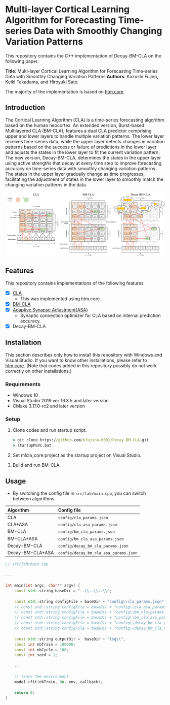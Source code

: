 
# Multi-layer Cortical Learning Algorithm for Forecasting Time-series Data with Smoothly Changing Variation Patterns

This repository contains the C++ implementation of Decay-BM-CLA on the following paper.

**Title**: Multi-layer Cortical Learning Algorithm for Forecasting Time-series Data with Smoothly Changing Variation Patterns
**Authors**: Kazushi Fujino, Keiki Takadama, and Hiroyuki Sato.

The majority of the implementation is based on [htm.core](https://github.com/htm-community/htm.core).


## Introduction

The Cortical Learning Algorithm (CLA) is a time-series forecasting algorithm based on the human neocortex. An extended version, Burst-based Multilayered CLA (BM-CLA), features a dual CLA predictor comprising upper and lower layers to handle multiple variation patterns. The lower layer receives time-series data, while the upper layer detects changes in variation patterns based on the success or failure of predictions in the lower layer and adjusts the states in the lower layer to fit the current variation pattern. The new version, Decay-BM-CLA, determines the states in the upper layer using active strengths that decay at every time step to improve forecasting accuracy on time-series data with smoothly changing variation patterns. The states in the upper layer gradually change as time progresses, facilitating the adjustment of states in the lower layer to smoothly match the changing variation patterns in the data.

![alt](docs/images/cla-family.png)

## Features

This repository contains implementations of the following features

- [x] [CLA](https://www.jstage.jst.go.jp/article/jaciii/25/4/25_450/_article/-char/ja/)
  - This was implemented using htm.core.
- [x] [BM-CLA](https://www.jstage.jst.go.jp/article/jsp/27/4/27_69/_article/-char/ja/)
- [x] [Adaptive Synapse Adjustment(ASA)](https://ieeexplore.ieee.org/document/10002035)
  - Synaptic connection optimizer for CLA based on internal prediction accuracy.
- [x] Decay-BM-CLA

## Installation

This section describes only how to install this repository with Windows and Visual Studio. If you want to know other installations, please refer to [htm.core](https://github.com/htm-community/htm.core). (Note that codes added in this repository possibly do not work correctly on other installations.)

### Requirements
- Windows 10
- Visual Studio 2019 ver 16.3.5 and later version
- CMake 3.17.0-rc2 and later version

### Setup

1. Clone codes and run startup script.
	```cmd
	> git clone https://github.com/kfujino-0001/Decay-BM-CLA.git
	> startupMSVC.bat
	```

2. Set mlcla_core project as the startup project on Visual Studio.
3. Build and run BM-CLA.

## Usage

- By switching the config file in `src/lab/main.cpp`, you can switch between algorithms.

|Algorithm|Config file|
|:--|:--|
|CLA|`config/cla_params.json`|
|CLA+ASA|`config/cla_asa_params.json`|
|BM-CLA|`config/bm_cla_params.json`|
|BM-CLA+ASA|`config/bm_cla_asa_params.json`|
|Decay-BM-CLA|`config/decay_bm_cla_params.json`|
|Decay-BM-CLA+ASA|`config/decay_bm_cla_asa_params.json`|

```c++
// src/lab/main.cpp

...

int main(int argc, char** argv) {
	const std::string baseDir = "..\\..\\..\\";

	const std::string configFile = baseDir + "config\\cla_params.json"; // cla
	// const std::string configFile = baseDir + "config\\cla_asa_params.json"; // cla + asa
	// const std::string configFile = baseDir + "config\\bm_cla_params.json"; // bm-cla
	// const std::string configFile = baseDir + "config\\bm_cla_asa_params.json"; // bm-cla + asa
	// const std::string configFile = baseDir + "config\\decay_bm_cla_params.json"; // decay-bm-cla
	// const std::string configFile = baseDir + "config\\decay_bm_cla_asa_params.json"; // decay-bm-cla + asa

	const std::string outputDir =  baseDir + "log\\";
	const int nbTrain = 100000;
	const int nbCycle = 100;
	const int seed = 1;

	...
	
	// learn the environment
	model->fit(nbTrain, 0u, env, callback);

	return 0;
}
```
